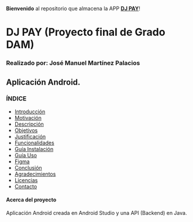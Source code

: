 **Bienvenido** al repositorio que almacena la APP [**DJ PAY**](https://github.com/ChemaDvp/Api_DjPay/wiki)!

# DJ PAY (Proyecto final de Grado DAM)
### Realizado por: José Manuel Martínez Palacios 

## Aplicación Android.

### **ÍNDICE**
- [Introducción](https://github.com/ChemaDvp/Api_DjPay/wiki/Introducción)
- [Motivación](https://github.com/ChemaDvp/Api_DjPay/wiki/Motivación)
- [Descripción](https://github.com/ChemaDvp/Api_DjPay/wiki/Descripción)
- [Objetivos](https://github.com/ChemaDvp/Api_DjPay/wiki/Objetivos)
- [Justificación](https://github.com/ChemaDvp/Api_DjPay/wiki/Justificación)
- [Funcionalidades](https://github.com/ChemaDvp/Api_DjPay/wiki/Funcionalidades)
- [Guía Instalación](https://github.com/ChemaDvp/Api_DjPay/wiki/GuíaInstalación)
- [Guía Uso](https://github.com/ChemaDvp/Api_DjPay/wiki/GuíaUso)
- [Figma](https://github.com/ChemaDvp/Api_DjPay/wiki/Figma)
- [Conclusión](https://github.com/ChemaDvp/Api_DjPay/wiki/Conclusión)
- [Agradecimientos](https://github.com/ChemaDvp/Api_DjPay/wiki/Agradecimientos)
- [Licencias](https://github.com/ChemaDvp/Api_DjPay/wiki/Licencias)
- [Contacto](https://github.com/ChemaDvp/Api_DjPay/wiki/Contacto)

#### Acerca del proyecto
Aplicación Android creada en Android Studio y una API (Backend) en Java.
